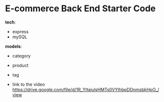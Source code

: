 # E-commerce Back End Starter Code

**tech**:
* express
* mySQL

**models**:
* category
* product
* tag

* link to the video
https://drive.google.com/file/d/1R_YltajulsHMTs0VYlhbpDDnmsbkHpO_/view